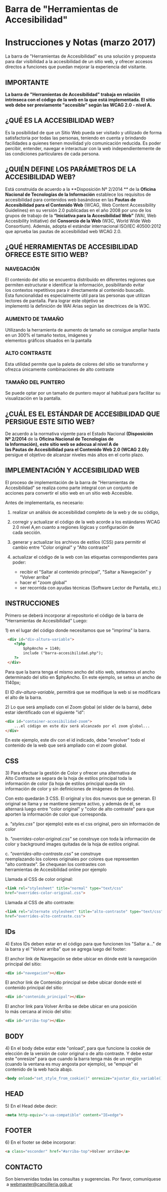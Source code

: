 # Barra de "Herramientas de Accesibilidad"
# Instrucciones y Notas (marzo 2017)

La barra de "Herramientas de Accesibilidad" es una solución y propuesta para dar visibilidad a la accesibilidad de un sitio web, y ofrecer accesos directos a funciones que puedan mejorar la experiencia del visitante.

## IMPORTANTE
**La barra de "Herramientas de Accesibilidad" trabaja en relación intrínseca con el código de la web en la que está implementada.
El sitio web debe ser previamente "accesible" según las WCAG 2.0 - nivel A.**

## ¿QUÉ ES LA ACCESIBILIDAD WEB?

Es la posibilidad de que un Sitio Web pueda ser visitado y utilizado de forma satisfactoria por todas las personas, teniendo en cuenta y brindando facilidades a quienes tienen movilidad y/o comunicación reducida.
Es poder percibir, entender, navegar e interactuar con la web independientemente de las condiciones particulares de cada persona.

## ¿QUIÉN DEFINE LOS PARÁMETROS DE LA ACCESIBILIDAD WEB?

Está construida de acuerdo a la **Disposición Nº 2/2014 ** de la **Oficina Nacional de Tecnologías de la Información** establece los requisitos de accesibilidad para contenidos web basándose en las **Pautas de Accesibilidad para el Contenido Web** (WCAG, Web Content Accessibility Guidelines) en su versión 2.0 publicadas en el año 2008 por uno de los grupos de trabajo de la **“Iniciativa para la Accesibilidad Web”** (WAI, Web Accesibility Initiative) del **Consorcio de la Web** (W3C, World Wide Web Consortium). Además, adopta el estándar internacional ISO/IEC 40500:2012 que aprueba las pautas de accesibilidad web WCAG 2.0.

## ¿QUÉ HERRAMIENTAS DE ACCESIBILIDAD OFRECE ESTE SITIO WEB?

### NAVEGACIÓN

El contenido del sitio se encuentra distribuido en diferentes regiones que permiten estructurar e identificar la información, posibilitando evitar los contextos repetitivos para ir directamente al contenido buscado.
Esta funcionalidad es especialmente útil para las personas que utilizan lectores de pantalla. 
Para lograr este objetivo se implementó la definición de WAI Arias según las directrices de la W3C.

### AUMENTO DE TAMAÑO

Utilizando la herramienta de aumento de tamaño se consigue ampliar hasta en un 300% el tamaño textos, imágenes y elementos gráficos situados en la pantalla

### ALTO CONTRASTE

Esta utilidad permite que la paleta de colores del sitio se transforme y ofrezca únicamente combinaciones de alto contraste

### TAMAÑO DEL PUNTERO

Se puede optar por un tamaño de puntero mayor al habitual para facilitar su visualización en la pantalla.

## ¿CUÁL ES EL ESTÁNDAR DE ACCESIBILIDAD QUE PERSIGUE ESTE SITIO WEB?

De acuerdo a la normativa vigente para el Estado Nacional **(Disposición Nº 2/2014​** de la **Oficina Nacional de Tecnologías de la Información), este sitio web se adecua al nivel A de las Pautas de Accesibilidad para el Contenido Web 2.0 (WCAG 2.0)​** y persigue el objetivo de alcanzar niveles más altos en el corto plazo.

## IMPLEMENTACIÓN Y ACCESIBILIDAD WEB
El proceso de implementación de la barra de "Herramientas de Accesibilidad" se realiza como parte integral con un conjunto de acciones para convertir el sitio web en un sitio web Accesible.

Antes de implementarla, es necesario:

1. realizar un análisis de accesibilidad completo de la web y de su código,

2. corregir y actualizar el código de la web acorde a los estándares WCAG 2.0 nivel A,en cuanto a regiones lógicas y configuración de cada sección.

3. generar y actualizar los archivos de estilos (CSS) para permitir el cambio entre "Color original" y "Alto contraste"

4. actualizar el código de la web con las etiquetas correspondientes para poder:
    * recibir el "Saltar al contenido principal", "Saltar a Navegación" y "Volver arriba"
    * hacer el "zoom global"
    * ser recorrida con ayudas técnicas (Software Lector de Pantalla, etc.)

## INSTRUCCIONES

Primero se deberá incorporar al repositorio el código de la barra de "Herramientas de Accesibilidad"
Luego:

1) en el lugar del código donde necesitamos que se "imprima" la barra.

```HTML
 <div id="div-altura-variable">
    <?php
        $phpAncho = 1140;
        include ("barra-accesibilidad.php");
    ?>
 </div>
 ```

Para que la barra tenga el mismo ancho del sitio web, seteamos el ancho determinado del sitio en $phpAncho.
En este ejemplo, se setea un ancho de 1140px;

El ID *div-altura-variable*, permitirá que se modifique la web si se modificara el alto de la barra.

2) Lo que será ampliado con el Zoom global (el slider de la barra), debe estar identificado
con el siguiente "id":

```HTML
<div id="container-accesibilidad-zoom">
    ...el código en este div será alcanzado por el zoom global...
</div>
 ```

En este ejemplo, este div con el id indicado, debe "envolver" todo el contenido de la web que será ampliado con el zoom global.

## CSS

3) Para efectuar la gestión de Color y ofrecer una alternativa de Alto Contraste se separa de la hoja de estilos principal toda la información de color (la hoja de estilos principal queda sin información de color y sin definiciones de imágenes de fondo).

Con esto quedarán 3 CSS. El original y los dos nuevos que se generan. El original se llama y se mantiene siempre activo, y además de él, se alternará luego entre "color original" y "color de alto contraste" para que aporten la información de color que corresponda.

a. *"styles.css"* (por ejemplo) este es el css original, pero sin información de color

b. *"overrides-color-original.css"* se construye con toda la información de color y background images quitadas de la hoja de estilos original.

c. *"overrides-alto-contraste.css"* se construye reemplazando los colores originales por colores que representen "alto contraste". Se chequean los contrastes con herramientas de Accesibilidad online por ejemplo 

Llamada al CSS de color original:
```HTML
<link rel="stylesheet" title="normal" type="text/css" 
href="overrides-color-original.css">
 ```

Llamada al CSS de alto contraste:
 ```HTML
<link rel="alternate stylesheet" title="alto-contraste" type="text/css"
href="overrides-alto-contraste.css">
 ```
## IDs

4) Estos IDs deben estar en el código para que funcionen los "Saltar a..." de la barra y el "Volver arriba" que se agrega luego del footer:

El anchor link de Navegación se debe ubicar en dónde esté la navegación principal del sitio:

```HTML
<div id="navegacion"></div>
 ```
El anchor link de Contenido principal se debe ubicar donde esté el contenido principal del sitio:

```HTML
<div id="contenido_principal"></div>
 ```
El anchor link para Volver Arriba se debe ubicar en una posición lo más cercana al inicio del sitio:

```HTML
<div id="arriba-top"></div>
 ```

## BODY

4) En el body debe estar este "onload", para que funcione la cookie de elección de la versión de color original o de alto contraste. Y debe estar este "onresize" para que cuando la barra tenga más de un renglón (cuando la ventana es muy angosta por ejemplo), se "empuje" el contenido de la web hacia abajo.

```HTML
<body onload="set_style_from_cookie()" onresize="ajustar_div_variable()">
 ```

## HEAD

5) En el Head debe decir:
```HTML
<meta http-equiv="x-ua-compatible" content="IE=edge">
 ```

## FOOTER
6) En el footer se debe incorporar:
```HTML
<a class="esconder" href="#arriba-top">Volver arriba</a>
 ```

## CONTACTO

Son bienvenidas todas las consultas y sugerencias. Por favor, comuníquese a webmaster@cancilleria.gob.ar

